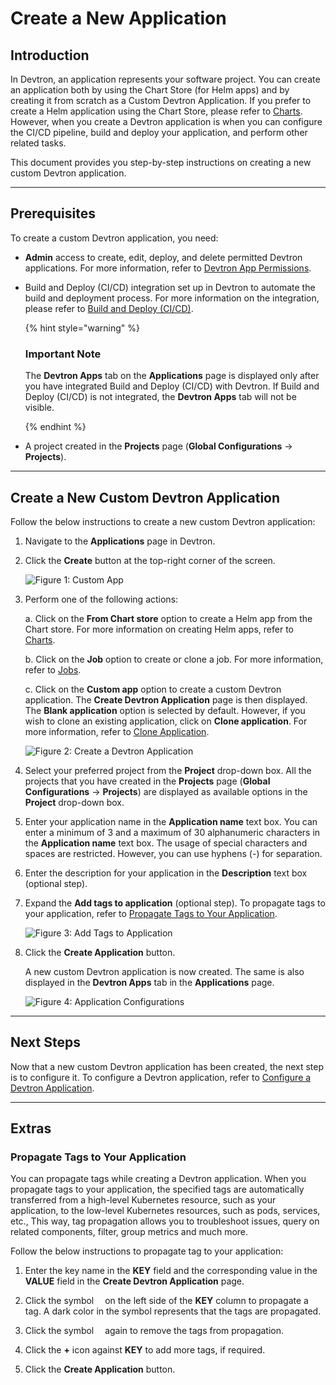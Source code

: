 # Create a New Application

## Introduction

In Devtron, an application represents your software project. You can create an application both by using the Chart Store (for Helm apps) and by creating it from scratch as a Custom Devtron Application. If you prefer to create a Helm application using the Chart Store, please refer to [Charts](../user-guide/deploy-chart/README.md). However, when you create a Devtron application is when you can configure the CI/CD pipeline, build and deploy your application, and perform other related tasks. 

This document provides you step-by-step instructions on creating a new custom Devtron application.

---

## Prerequisites 

To create a custom Devtron application, you need:

* **Admin** access to create, edit, deploy, and delete permitted Devtron applications. For more information, refer to [Devtron App Permissions](../user-guide/global-configurations/user-access.md).

* Build and Deploy (CI/CD) integration set up in Devtron to automate the build and deployment process. For more information on the integration, please refer to [Build and Deploy (CI/CD)](../user-guide/deploying-application/README.md). 

    {% hint style="warning" %}

    ### Important Note

    The **Devtron Apps** tab on the **Applications** page is displayed only after you have integrated Build and Deploy (CI/CD) with Devtron. If Build and Deploy (CI/CD) is not integrated, the **Devtron Apps** tab will not be visible.

    {% endhint %}

* A project created in the **Projects** page (**Global Configurations** → **Projects**). 

---

## Create a New Custom Devtron Application

Follow the below instructions to create a new custom Devtron application: 

1. Navigate to the **Applications** page in Devtron.

2. Click the **Create** button at the top-right corner of the screen.

    ![Figure 1: Custom App](https://devtron-public-asset.s3.us-east-2.amazonaws.com/images/creating-application/create-custom-app/custom-application.jpg)

3. Perform one of the following actions: 

    a. Click on the **From Chart store** option to create a Helm app from the Chart store. For more information on creating Helm apps, refer to [Charts](../user-guide/deploy-chart/README.md).

    b. Click on the **Job** option to create or clone a job. For more information, refer to [Jobs](./jobs/README.md).

    c. Click on the **Custom app** option to create a custom Devtron application. The **Create Devtron Application** page is then displayed. The **Blank application** option is selected by default. However, if you wish to clone an existing application, click on **Clone application**. For more information, refer to [Clone Application](cloning-application.md).

    ![Figure 2: Create a Devtron Application](https://devtron-public-asset.s3.us-east-2.amazonaws.com/images/creating-application/create-custom-app/create-application.jpg)

4. Select your preferred project from the **Project** drop-down box. All the projects that you have created in the **Projects** page (**Global Configurations** → **Projects**) are displayed as available options in the **Project** drop-down box.

5. Enter your application name in the **Application name** text box. You can enter a minimum of 3 and a maximum of 30 alphanumeric characters in the **Application name** text box. The usage of special characters and spaces are restricted. However, you can use hyphens (-) for separation. 

6. Enter the description for your application in the **Description** text box (optional step). 

7. Expand the **Add tags to application** (optional step). To propagate tags to your application, refer to [Propagate Tags to Your Application](#propagate-tags-to-your-application). 

    ![Figure 3: Add Tags to Application](https://devtron-public-asset.s3.us-east-2.amazonaws.com/images/creating-application/create-custom-app/tags.jpg)

8. Click the **Create Application** button. 
    
    A new custom Devtron application is now created. The same is also displayed in the **Devtron Apps** tab in the **Applications** page.

    ![Figure 4: Application Configurations](https://devtron-public-asset.s3.us-east-2.amazonaws.com/images/creating-application/create-custom-app/application-created.jpg)

---

## Next Steps

Now that a new custom Devtron application has been created, the next step is to configure it. To configure a Devtron application, refer to [Configure a Devtron Application](./Deploy-sample-app/nodejs_app.md).

---

## Extras

### Propagate Tags to Your Application

You can propagate tags while creating a Devtron application. When you propagate tags to your application, the specified tags are automatically transferred from a high-level Kubernetes resource, such as your application, to the low-level Kubernetes resources, such as pods, services, etc., This way, tag propagation allows you to troubleshoot issues, query on related components, filter, group metrics and much more. 

Follow the below instructions to propagate tag to your application:

1. Enter the key name in the **KEY** field and the corresponding value in the **VALUE** field in the **Create Devtron Application** page.

2. Click the symbol <img src  = "https://docs.devtron.ai/~gitbook/image?url=https%3A%2F%2Fdevtron-public-asset.s3.us-east-2.amazonaws.com%2Fimages%2Fcreating-application%2Fdonot-propagate.jpg&width=300&dpr=2&quality=100&sign=a92f66cf&sv=2" height = 10> on the left side of the **KEY** column to propagate a tag. A dark color in the symbol represents that the tags are propagated. 

3. Click the symbol <img src  = "https://docs.devtron.ai/~gitbook/image?url=https%3A%2F%2Fdevtron-public-asset.s3.us-east-2.amazonaws.com%2Fimages%2Fcreating-application%2Fdonot-propagate.jpg&width=300&dpr=2&quality=100&sign=a92f66cf&sv=2" height = 10> again to remove the tags from propagation. 

4. Click the **+** icon against **KEY** to add more tags, if required. 

5. Click the **Create Application** button.
